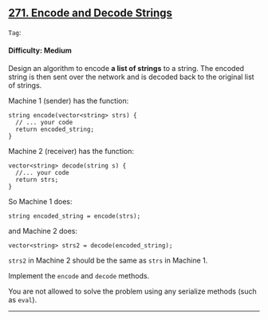 ## [271. Encode and Decode Strings](https://leetcode.com/problems/encode-and-decode-strings/)

```Tag```: 

#### Difficulty: Medium

Design an algorithm to encode __a list of strings__ to a string. The encoded string is then sent over the network and is decoded back to the original list of strings.

Machine 1 (sender) has the function:
```
string encode(vector<string> strs) {
  // ... your code
  return encoded_string;
}
```

Machine 2 (receiver) has the function:
```
vector<string> decode(string s) {
  //... your code
  return strs;
}
```

So Machine 1 does:
```
string encoded_string = encode(strs);
```
and Machine 2 does:
```
vector<string> strs2 = decode(encoded_string);
```
```strs2``` in Machine 2 should be the same as ```strs``` in Machine 1.

Implement the ```encode``` and ```decode``` methods.

You are not allowed to solve the problem using any serialize methods (such as ```eval```).

 
---
